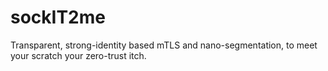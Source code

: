 # sockIT2me
Transparent, strong-identity based mTLS and nano-segmentation, to meet your scratch your zero-trust itch.
